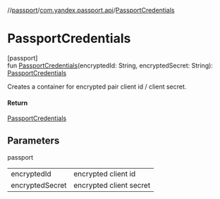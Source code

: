//[passport](../../index.md)/[com.yandex.passport.api](index.md)/[PassportCredentials](-passport-credentials.md)

# PassportCredentials

[passport]\
fun [PassportCredentials](-passport-credentials.md)(encryptedId: String, encryptedSecret: String): [PassportCredentials](-passport-credentials/index.md)

Creates a container for encrypted pair client id / client secret.

#### Return

[PassportCredentials](-passport-credentials/index.md)

## Parameters

passport

| | |
|---|---|
| encryptedId | encrypted client id |
| encryptedSecret | encrypted client secret |
